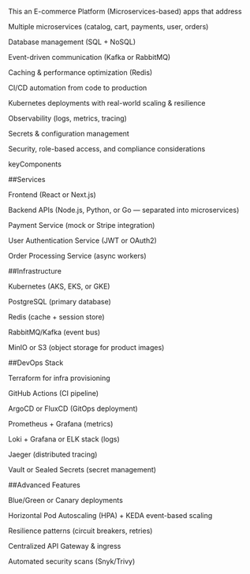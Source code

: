 This an E-commerce Platform (Microservices-based) apps that address

Multiple microservices (catalog, cart, payments, user, orders)

Database management (SQL + NoSQL)

Event-driven communication (Kafka or RabbitMQ)

Caching & performance optimization (Redis)

CI/CD automation from code to production

Kubernetes deployments with real-world scaling & resilience

Observability (logs, metrics, tracing)

Secrets & configuration management

Security, role-based access, and compliance considerations


keyComponents

##Services

Frontend (React or Next.js)

Backend APIs (Node.js, Python, or Go — separated into microservices)

Payment Service (mock or Stripe integration)

User Authentication Service (JWT or OAuth2)

Order Processing Service (async workers)

##Infrastructure

Kubernetes (AKS, EKS, or GKE)

PostgreSQL (primary database)

Redis (cache + session store)

RabbitMQ/Kafka (event bus)

MinIO or S3 (object storage for product images)

##DevOps Stack

Terraform for infra provisioning

GitHub Actions (CI pipeline)

ArgoCD or FluxCD (GitOps deployment)

Prometheus + Grafana (metrics)

Loki + Grafana or ELK stack (logs)

Jaeger (distributed tracing)

Vault or Sealed Secrets (secret management)

##Advanced Features

Blue/Green or Canary deployments

Horizontal Pod Autoscaling (HPA) + KEDA event-based scaling

Resilience patterns (circuit breakers, retries)

Centralized API Gateway & ingress

Automated security scans (Snyk/Trivy)